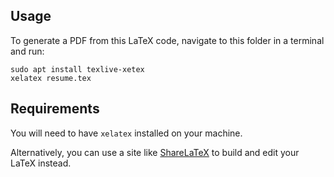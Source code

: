 ## Usage
To generate a PDF from this LaTeX code, navigate to this folder in a terminal and run:
```
sudo apt install texlive-xetex
xelatex resume.tex
```
## Requirements
You will need to have `xelatex` installed on your machine.

Alternatively, you can use a site like [ShareLaTeX](https://sharelatex.com) to build and edit your LaTeX instead.
